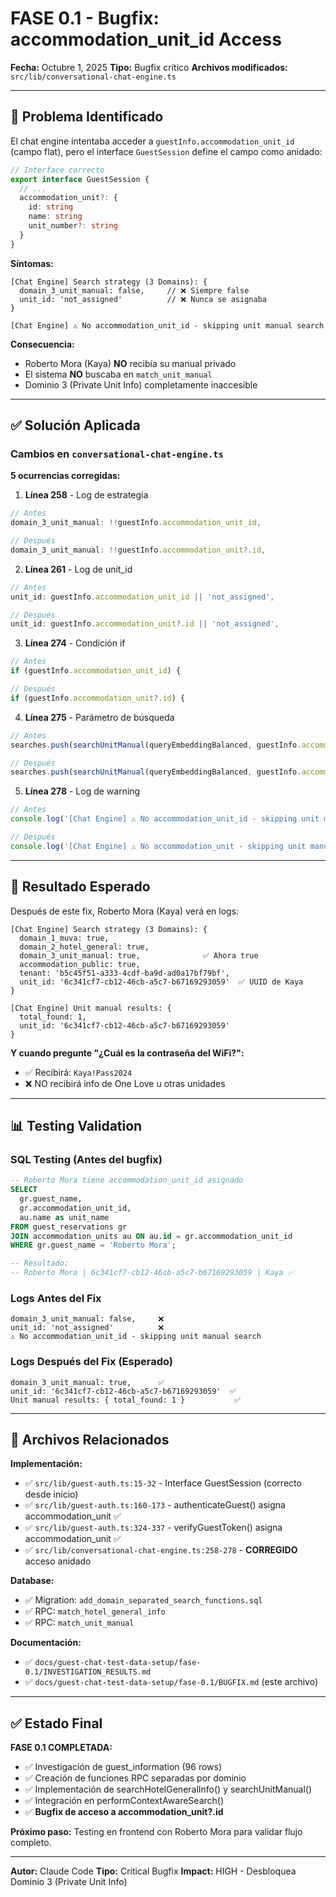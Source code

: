 # FASE 0.1 - Bugfix: accommodation_unit_id Access

**Fecha:** Octubre 1, 2025
**Tipo:** Bugfix crítico
**Archivos modificados:** `src/lib/conversational-chat-engine.ts`

---

## 🐛 Problema Identificado

El chat engine intentaba acceder a `guestInfo.accommodation_unit_id` (campo flat), pero el interface `GuestSession` define el campo como anidado:

```typescript
// Interface correcto
export interface GuestSession {
  // ...
  accommodation_unit?: {
    id: string
    name: string
    unit_number?: string
  }
}
```

**Síntomas:**
```
[Chat Engine] Search strategy (3 Domains): {
  domain_3_unit_manual: false,     // ❌ Siempre false
  unit_id: 'not_assigned'          // ❌ Nunca se asignaba
}

[Chat Engine] ⚠️ No accommodation_unit_id - skipping unit manual search
```

**Consecuencia:**
- Roberto Mora (Kaya) **NO** recibía su manual privado
- El sistema **NO** buscaba en `match_unit_manual`
- Dominio 3 (Private Unit Info) completamente inaccesible

---

## ✅ Solución Aplicada

### Cambios en `conversational-chat-engine.ts`

**5 ocurrencias corregidas:**

1. **Línea 258** - Log de estrategia
```typescript
// Antes
domain_3_unit_manual: !!guestInfo.accommodation_unit_id,

// Después
domain_3_unit_manual: !!guestInfo.accommodation_unit?.id,
```

2. **Línea 261** - Log de unit_id
```typescript
// Antes
unit_id: guestInfo.accommodation_unit_id || 'not_assigned',

// Después
unit_id: guestInfo.accommodation_unit?.id || 'not_assigned',
```

3. **Línea 274** - Condición if
```typescript
// Antes
if (guestInfo.accommodation_unit_id) {

// Después
if (guestInfo.accommodation_unit?.id) {
```

4. **Línea 275** - Parámetro de búsqueda
```typescript
// Antes
searches.push(searchUnitManual(queryEmbeddingBalanced, guestInfo.accommodation_unit_id))

// Después
searches.push(searchUnitManual(queryEmbeddingBalanced, guestInfo.accommodation_unit.id))
```

5. **Línea 278** - Log de warning
```typescript
// Antes
console.log('[Chat Engine] ⚠️ No accommodation_unit_id - skipping unit manual search')

// Después
console.log('[Chat Engine] ⚠️ No accommodation_unit - skipping unit manual search')
```

---

## 🎯 Resultado Esperado

Después de este fix, Roberto Mora (Kaya) verá en logs:

```
[Chat Engine] Search strategy (3 Domains): {
  domain_1_muva: true,
  domain_2_hotel_general: true,
  domain_3_unit_manual: true,              ✅ Ahora true
  accommodation_public: true,
  tenant: 'b5c45f51-a333-4cdf-ba9d-ad0a17bf79bf',
  unit_id: '6c341cf7-cb12-46cb-a5c7-b67169293059'  ✅ UUID de Kaya
}

[Chat Engine] Unit manual results: {
  total_found: 1,
  unit_id: '6c341cf7-cb12-46cb-a5c7-b67169293059'
}
```

**Y cuando pregunte "¿Cuál es la contraseña del WiFi?":**
- ✅ Recibirá: `Kaya!Pass2024`
- ❌ NO recibirá info de One Love u otras unidades

---

## 📊 Testing Validation

### SQL Testing (Antes del bugfix)
```sql
-- Roberto Mora tiene accommodation_unit_id asignado
SELECT
  gr.guest_name,
  gr.accommodation_unit_id,
  au.name as unit_name
FROM guest_reservations gr
JOIN accommodation_units au ON au.id = gr.accommodation_unit_id
WHERE gr.guest_name = 'Roberto Mora';

-- Resultado:
-- Roberto Mora | 6c341cf7-cb12-46cb-a5c7-b67169293059 | Kaya ✅
```

### Logs Antes del Fix
```
domain_3_unit_manual: false,     ❌
unit_id: 'not_assigned'          ❌
⚠️ No accommodation_unit_id - skipping unit manual search
```

### Logs Después del Fix (Esperado)
```
domain_3_unit_manual: true,      ✅
unit_id: '6c341cf7-cb12-46cb-a5c7-b67169293059'  ✅
Unit manual results: { total_found: 1 }           ✅
```

---

## 🔗 Archivos Relacionados

**Implementación:**
- ✅ `src/lib/guest-auth.ts:15-32` - Interface GuestSession (correcto desde inicio)
- ✅ `src/lib/guest-auth.ts:160-173` - authenticateGuest() asigna accommodation_unit ✅
- ✅ `src/lib/guest-auth.ts:324-337` - verifyGuestToken() asigna accommodation_unit ✅
- ✅ `src/lib/conversational-chat-engine.ts:258-278` - **CORREGIDO** acceso anidado

**Database:**
- ✅ Migration: `add_domain_separated_search_functions.sql`
- ✅ RPC: `match_hotel_general_info`
- ✅ RPC: `match_unit_manual`

**Documentación:**
- ✅ `docs/guest-chat-test-data-setup/fase-0.1/INVESTIGATION_RESULTS.md`
- ✅ `docs/guest-chat-test-data-setup/fase-0.1/BUGFIX.md` (este archivo)

---

## ✅ Estado Final

**FASE 0.1 COMPLETADA:**
- ✅ Investigación de guest_information (96 rows)
- ✅ Creación de funciones RPC separadas por dominio
- ✅ Implementación de searchHotelGeneralInfo() y searchUnitManual()
- ✅ Integración en performContextAwareSearch()
- ✅ **Bugfix de acceso a accommodation_unit?.id**

**Próximo paso:** Testing en frontend con Roberto Mora para validar flujo completo.

---

**Autor:** Claude Code
**Tipo:** Critical Bugfix
**Impact:** HIGH - Desbloquea Dominio 3 (Private Unit Info)
